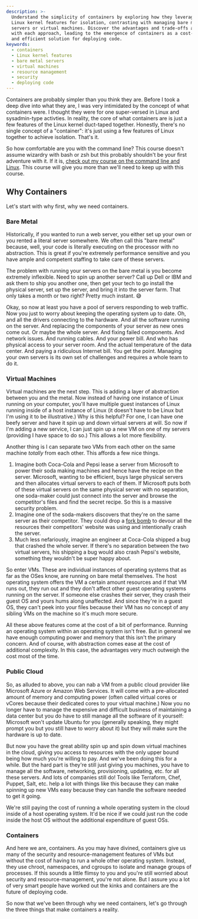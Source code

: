 ```yaml
---
description: >-
  Understand the simplicity of containers by exploring how they leverage a few
  Linux kernel features for isolation, contrasting with managing bare metal
  servers or virtual machines. Discover the advantages and trade-offs associated
  with each approach, leading to the emergence of containers as a cost-effective
  and efficient solution for deploying code.
keywords:
  - containers
  - Linux kernel features
  - bare metal servers
  - virtual machines
  - resource management
  - security
  - deploying code
---
```


Containers are probably simpler than you think they are. Before I took a deep dive into what they are, I was very intimidated by the concept of what containers were. I thought they were for one super-versed in Linux and sysadmin-type activties. In reality, the core of what containers are is just a few features of the Linux kernel duct-taped together. Honestly, there's no single concept of a "container": it's just using a few features of Linux together to achieve isolation. That's it.

So how comfortable are you with the command line? This course doesn't assume wizardry with bash or zsh but this probably shouldn't be your first adventure with it. If it is, [check out my course on the command line and Linux][linux]. This course will give you more than we'll need to keep up with this course.

## Why Containers

Let's start with why first, why we need containers.

### Bare Metal

Historically, if you wanted to run a web server, you either set up your own or you rented a literal server somewhere. We often call this "bare metal" because, well, your code is literally executing on the processor with no abstraction. This is great if you're extremely performance sensitive and you have ample and competent staffing to take care of these servers.

The problem with running your servers on the bare metal is you become extremely inflexible. Need to spin up another server? Call up Dell or IBM and ask them to ship you another one, then get your tech to go install the physical server, set up the server, and bring it into the server farm. That only takes a month or two right? Pretty much instant. 😅

Okay, so now at least you have a pool of servers responding to web traffic. Now you just to worry about keeping the operating system up to date. Oh, and all the drivers connecting to the hardware. And all the software running on the server. And replacing the components of your server as new ones come out. Or maybe the whole server. And fixing failed components. And network issues. And running cables. And your power bill. And who has physical access to your server room. And the actual temperature of the data center. And paying a ridiculous Internet bill. You get the point. Managing your own servers is its own set of challenges and requires a whole team to do it.

### Virtual Machines

Virtual machines are the next step. This is adding a layer of abstraction between you and the metal. Now instead of having one instance of Linux running on your computer, you'll have multiple guest instances of Linux running inside of a host instance of Linux (it doesn't have to be Linux but I'm using it to be illustrative.) Why is this helpful? For one, I can have one beefy server and have it spin up and down virtual servers at will. So now if I'm adding a new service, I can just spin up a new VM on one of my servers (providing I have space to do so.) This allows a lot more flexibility.

Another thing is I can separate two VMs from each other on the same machine _totally_ from each other. This affords a few nice things.

1. Imagine both Coca-Cola and Pepsi lease a server from Microsoft to power their soda making machines and hence have the recipe on the server. Microsoft, wanting to be efficient, buys large physical servers and then allocates virtual servers to each of them. If Microsoft puts both of these virtual servers on the same physical server with no separation, one soda-maker could just connect into the server and browse the competitor's files and find the secret recipe. So this is a massive security problem.
1. Imagine one of the soda-makers discovers that they're on the same server as their competitor. They could drop a [fork bomb][fork-bomb] to devour all the resources their competitors' website was using and intentionally crash the server.
1. Much less nefariously, imagine an engineer at Coca-Cola shipped a bug that crashed the whole server. If there's no separation between the two virtual servers, his shipping a bug would also crash Pepsi's website, something they wouldn't be super happy about.

So enter VMs. These are individual instances of operating systems that as far as the OSes know, are running on bare metal themselves. The host operating system offers the VM a certain amount resources and if that VM runs out, they run out and they don't affect other guest operating systems running on the server. If someone else crashes their server, they crash their guest OS and yours hums along unaffected. And since they're in a guest OS, they can't peek into your files because their VM has no concept of any sibling VMs on the machine so it's much more secure.

All these above features come at the cost of a bit of performance. Running an operating system within an operating system isn't free. But in general we have enough computing power and memory that this isn't the primary concern. And of course, with abstraction comes ease at the cost of additional complexity. In this case, the advantages very much outweigh the cost most of the time.

### Public Cloud

So, as alluded to above, you can nab a VM from a public cloud provider like Microsoft Azure or Amazon Web Services. It will come with a pre-allocated amount of memory and computing power (often called virtual cores or vCores because their dedicated cores to your virtual machine.) Now you no longer have to manage the expensive and difficult business of maintaining a data center but you do have to still manage all the software of it yourself: Microsoft won't update Ubuntu for you (generally speaking, they might prompt you but you still have to worry about it) but they will make sure the hardware is up to date.

But now you have the great ability spin up and spin down virtual machines in the cloud, giving you access to resources with the only upper bound being how much you're willing to pay. And we've been doing this for a while. But the hard part is they're still just giving you machines, you have to manage all the software, networking, provisioning, updating, etc. for all these servers. And lots of companies still do! Tools like Terraform, Chef, Puppet, Salt, etc. help a lot with things like this because they can make spinning up new VMs easy because they can handle the software needed to get it going.

We're still paying the cost of running a whole operating system in the cloud inside of a host operating system. It'd be nice if we could just run the code inside the host OS without the additional expenditure of guest OSs.

### Containers

And here we are, containers. As you may have divined, containers give us many of the security and resource-management features of VMs but without the cost of having to run a whole other operating system. Instead, they use chroot, namespaces, and cgroups to isolate and manage groups of processes. If this sounds a little flimsy to you and you're still worried about security and resource-management, you're not alone. But I assure you a lot of very smart people have worked out the kinks and containers are the future of deploying code.

So now that we've been through why we need containers, let's go through the three things that make containers a reality.

[fork-bomb]: https://en.wikipedia.org/wiki/Fork_bomb
[linux]: https://frontendmasters.com/courses/linux-command-line/
